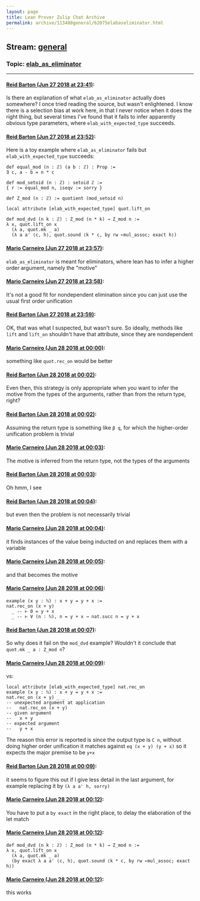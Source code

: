```yaml
---
layout: page
title: Lean Prover Zulip Chat Archive 
permalink: archive/113488general/62075elabaseliminator.html
---
```


## Stream: [general](index.html)
### Topic: [elab_as_eliminator](62075elabaseliminator.html)

---

#### [Reid Barton (Jun 27 2018 at 23:41)](https://leanprover.zulipchat.com/#narrow/stream/113488-general/topic/elab_as_eliminator/near/128740170):
Is there an explanation of what `elab_as_eliminator` actually does somewhere? I once tried reading the source, but wasn't enlightened.
I know there is a selection bias at work here, in that I never notice when it does the right thing, but several times I've found that it fails to infer apparently obvious type parameters, where `elab_with_expected_type` succeeds.

#### [Reid Barton (Jun 27 2018 at 23:52)](https://leanprover.zulipchat.com/#narrow/stream/113488-general/topic/elab_as_eliminator/near/128740610):
Here is a toy example where `elab_as_eliminator` fails but `elab_with_expected_type` succeeds:
```lean
def equal_mod (n : ℤ) (a b : ℤ) : Prop :=
∃ c, a - b = n * c

def mod_setoid (n : ℤ) : setoid ℤ :=
{ r := equal_mod n, iseqv := sorry }
   
def Z_mod (n : ℤ) := quotient (mod_setoid n)
   
local attribute [elab_with_expected_type] quot.lift_on

def mod_dvd (n k : ℤ) : Z_mod (n * k) → Z_mod n :=
λ x, quot.lift_on x
  (λ a, quot.mk _ a)
  (λ a a' ⟨c, h⟩, quot.sound ⟨k * c, by rw ←mul_assoc; exact h⟩)
```

#### [Mario Carneiro (Jun 27 2018 at 23:57)](https://leanprover.zulipchat.com/#narrow/stream/113488-general/topic/elab_as_eliminator/near/128740763):
`elab_as_eliminator` is meant for eliminators, where lean has to infer a higher order argument, namely the "motive"

#### [Mario Carneiro (Jun 27 2018 at 23:58)](https://leanprover.zulipchat.com/#narrow/stream/113488-general/topic/elab_as_eliminator/near/128740806):
It's not a good fit for nondependent elimination since you can just use the usual first order unification

#### [Reid Barton (Jun 27 2018 at 23:59)](https://leanprover.zulipchat.com/#narrow/stream/113488-general/topic/elab_as_eliminator/near/128740842):
OK, that was what I suspected, but wasn't sure. So ideally, methods like `lift` and `lift_on` shouldn't have that attribute, since they are nondependent

#### [Mario Carneiro (Jun 28 2018 at 00:00)](https://leanprover.zulipchat.com/#narrow/stream/113488-general/topic/elab_as_eliminator/near/128740909):
something like `quot.rec_on` would be better

#### [Reid Barton (Jun 28 2018 at 00:02)](https://leanprover.zulipchat.com/#narrow/stream/113488-general/topic/elab_as_eliminator/near/128740977):
Even then, this strategy is only appropriate when you want to infer the motive from the types of the arguments, rather than from the return type, right?

#### [Reid Barton (Jun 28 2018 at 00:02)](https://leanprover.zulipchat.com/#narrow/stream/113488-general/topic/elab_as_eliminator/near/128740984):
Assuming the return type is something like `β q`, for which the higher-order unification problem is trivial

#### [Mario Carneiro (Jun 28 2018 at 00:03)](https://leanprover.zulipchat.com/#narrow/stream/113488-general/topic/elab_as_eliminator/near/128741005):
The motive is inferred from the return type, not the types of the arguments

#### [Reid Barton (Jun 28 2018 at 00:03)](https://leanprover.zulipchat.com/#narrow/stream/113488-general/topic/elab_as_eliminator/near/128741010):
Oh hmm, I see

#### [Reid Barton (Jun 28 2018 at 00:04)](https://leanprover.zulipchat.com/#narrow/stream/113488-general/topic/elab_as_eliminator/near/128741014):
but even then the problem is not necessarily trivial

#### [Mario Carneiro (Jun 28 2018 at 00:04)](https://leanprover.zulipchat.com/#narrow/stream/113488-general/topic/elab_as_eliminator/near/128741071):
it finds instances of the value being inducted on and replaces them with a variable

#### [Mario Carneiro (Jun 28 2018 at 00:05)](https://leanprover.zulipchat.com/#narrow/stream/113488-general/topic/elab_as_eliminator/near/128741075):
and that becomes the motive

#### [Mario Carneiro (Jun 28 2018 at 00:06)](https://leanprover.zulipchat.com/#narrow/stream/113488-general/topic/elab_as_eliminator/near/128741148):
```
example (x y : ℕ) : x + y = y + x :=
nat.rec_on (x + y)
  _ -- ⊢ 0 = y + x
  _ -- ⊢ ∀ (n : ℕ), n = y + x → nat.succ n = y + x
```

#### [Reid Barton (Jun 28 2018 at 00:07)](https://leanprover.zulipchat.com/#narrow/stream/113488-general/topic/elab_as_eliminator/near/128741162):
So why does it fail on the `mod_dvd` example? Wouldn't it conclude that `quot.mk _ a : Z_mod n`?

#### [Mario Carneiro (Jun 28 2018 at 00:09)](https://leanprover.zulipchat.com/#narrow/stream/113488-general/topic/elab_as_eliminator/near/128741233):
vs:
```
local attribute [elab_with_expected_type] nat.rec_on
example (x y : ℕ) : x + y = y + x :=
nat.rec_on (x + y) _ _
-- unexpected argument at application
--   nat.rec_on (x + y)
-- given argument
--   x + y
-- expected argument
--   y + x
```
The reason this error is reported is since the output type is `C n`, without doing higher order unification it matches against `eq (x + y) (y + x)` so it expects the major premise to be `y+x`

#### [Reid Barton (Jun 28 2018 at 00:09)](https://leanprover.zulipchat.com/#narrow/stream/113488-general/topic/elab_as_eliminator/near/128741235):
it seems to figure this out if I give less detail in the last argument, for example replacing it by `(λ a a' h, sorry)`

#### [Mario Carneiro (Jun 28 2018 at 00:12)](https://leanprover.zulipchat.com/#narrow/stream/113488-general/topic/elab_as_eliminator/near/128741405):
You have to put a `by exact` in the right place, to delay the elaboration of the let match

#### [Mario Carneiro (Jun 28 2018 at 00:12)](https://leanprover.zulipchat.com/#narrow/stream/113488-general/topic/elab_as_eliminator/near/128741408):
```
def mod_dvd (n k : ℤ) : Z_mod (n * k) → Z_mod n :=
λ x, quot.lift_on x
  (λ a, quot.mk _ a)
  (by exact λ a a' ⟨c, h⟩, quot.sound ⟨k * c, by rw ←mul_assoc; exact h⟩)
```

#### [Mario Carneiro (Jun 28 2018 at 00:12)](https://leanprover.zulipchat.com/#narrow/stream/113488-general/topic/elab_as_eliminator/near/128741411):
this works

